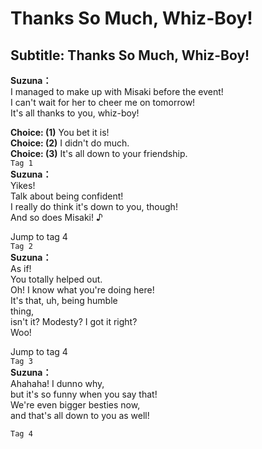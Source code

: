 # Thanks So Much, Whiz-Boy!

  
## Subtitle: Thanks So Much, Whiz-Boy!
  
**Suzuna：**  
I managed to make up with Misaki before the event!  
I can't wait for her to cheer me on tomorrow!  
It's all thanks to you, whiz-boy!  
  
**Choice: (1)**  You bet it is!  
**Choice: (2)**  I didn't do much.  
**Choice: (3)**  It's all down to your friendship.  
`Tag 1`  
**Suzuna：**  
Yikes!  
Talk about being confident!  
I really do think it's down to you, though!  
And so does Misaki! ♪  
  
Jump to tag 4  
`Tag 2`  
**Suzuna：**  
As if!  
You totally helped out.  
Oh! I know what you're doing here!  
It's that, uh, being humble  
thing,  
isn't it? Modesty? I got it right?  
Woo!  
  
Jump to tag 4  
`Tag 3`  
**Suzuna：**  
Ahahaha! I dunno why,  
but it's so funny when you say that!  
We're even bigger besties now,  
and that's all down to you as well!  
  
`Tag 4`  

